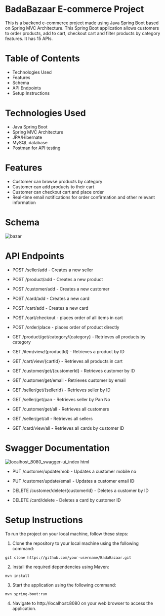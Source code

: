 # BadaBazaar E-commerce Project

This is a backend e-commerce project made using Java Spring Boot based on Spring MVC Architecture. This Spring Boot application allows customers to order products, add to cart, checkout cart and filter products by category features. It has 15 APIs.

# Table of Contents
- Technologies Used
- Features
- Schema
- API Endpoints
- Setup Instructions

# Technologies Used
- Java Spring Boot
- Spring MVC Architecture
- JPA/Hibernate
- MySQL database
- Postman for API testing

# Features
- Customer can browse products by category
- Customer can add products to their cart
- Customer can checkout cart and place order
- Real-time email notifications for order confirmation and other relevant information

# Schema
![bazar](https://user-images.githubusercontent.com/106758417/229332513-71336889-2b69-427b-922a-73dbb2601ff8.png)

# API Endpoints
- POST /seller/add - Creates a new seller
- POST /product/add - Creates a new product
- POST /customer/add - Creates a new customer
- POST /card/add - Creates a new card
- POST /cart/add - Creates a new card
- POST /cart/checkout - places order of all items in cart
- POST /order/place - places order of product directly


- GET /product/get/category/{category} - Retrieves all products by category
- GET /item/view/{productId} - Retrieves a product by ID
- GET /cart/view/{cartId} - Retrieves all products in cart
- GET /customer/get/{customerId} - Retrieves customer by ID
- GET /customer/get/email - Retrieves customer by email
- GET /seller/get/{sellerId} - Retrieves seller by ID
- GET /seller/get/pan - Retrieves seller by Pan No
- GET /customer/get/all - Retrieves all customers
- GET /seller/get/all - Retrieves all sellers
- GET /card/view/all - Retrieves all cards by customer ID

# Swagger Documentation
![localhost_8080_swagger-ui_index html](https://user-images.githubusercontent.com/106758417/229530678-f1cfc863-e830-4fff-985b-9071c5efb9b8.png)


- PUT /customer/update/mob - Updates a customer mobile no
- PUT /customer/update/email - Updates a customer email ID

- DELETE /customer/delete/{customerId} - Deletes a customer by ID
- DELETE /card/delete - Deletes a card by customer ID

# Setup Instructions
To run the project on your local machine, follow these steps:

1. Clone the repository to your local machine using the following command:
```
git clone https://github.com/your-username/BadaBazaar.git 
```

2. Install the required dependencies using Maven:
```
mvn install
```

3. Start the application using the following command:
``` 
mvn spring-boot:run 
```

4. Navigate to http://localhost:8080 on your web browser to access the application.





